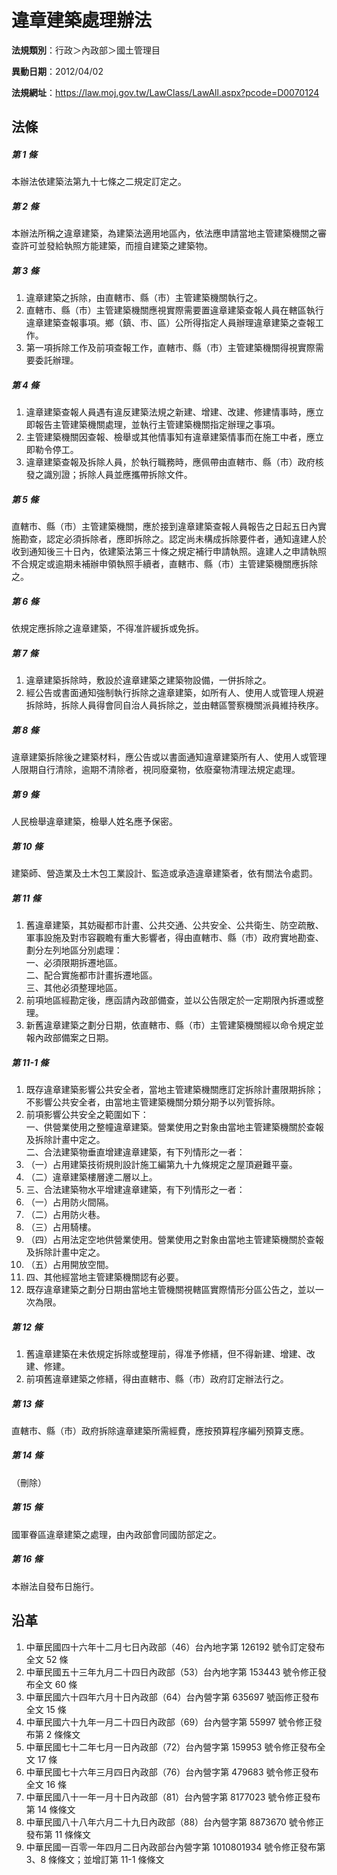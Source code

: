# 違章建築處理辦法



**法規類別**：行政＞內政部＞國土管理目

**異動日期**：2012/04/02  

**法規網址**：https://law.moj.gov.tw/LawClass/LawAll.aspx?pcode=D0070124



## 法條
##### 第 1 條
本辦法依建築法第九十七條之二規定訂定之。

##### 第 2 條
本辦法所稱之違章建築，為建築法適用地區內，依法應申請當地主管建築機關之審查許可並發給執照方能建築，而擅自建築之建築物。

##### 第 3 條
1. 違章建築之拆除，由直轄市、縣（市）主管建築機關執行之。
1. 直轄市、縣（市）主管建築機關應視實際需要置違章建築查報人員在轄區執行違章建築查報事項。鄉（鎮、市、區）公所得指定人員辦理違章建築之查報工作。
1. 第一項拆除工作及前項查報工作，直轄市、縣（市）主管建築機關得視實際需要委託辦理。

##### 第 4 條
1. 違章建築查報人員遇有違反建築法規之新建、增建、改建、修建情事時，應立即報告主管建築機關處理，並執行主管建築機關指定辦理之事項。
1. 主管建築機關因查報、檢舉或其他情事知有違章建築情事而在施工中者，應立即勒令停工。
1. 違章建築查報及拆除人員，於執行職務時，應佩帶由直轄市、縣（市）政府核發之識別證；拆除人員並應攜帶拆除文件。

##### 第 5 條
直轄市、縣（市）主管建築機關，應於接到違章建築查報人員報告之日起五日內實施勘查，認定必須拆除者，應即拆除之。認定尚未構成拆除要件者，通知違建人於收到通知後三十日內，依建築法第三十條之規定補行申請執照。違建人之申請執照不合規定或逾期未補辦申領執照手續者，直轄市、縣（市）主管建築機關應拆除之。

##### 第 6 條
依規定應拆除之違章建築，不得准許緩拆或免拆。

##### 第 7 條
1. 違章建築拆除時，敷設於違章建築之建築物設備，一併拆除之。
1. 經公告或書面通知強制執行拆除之違章建築，如所有人、使用人或管理人規避拆除時，拆除人員得會同自治人員拆除之，並由轄區警察機關派員維持秩序。

##### 第 8 條
違章建築拆除後之建築材料，應公告或以書面通知違章建築所有人、使用人或管理人限期自行清除，逾期不清除者，視同廢棄物，依廢棄物清理法規定處理。

##### 第 9 條
人民檢舉違章建築，檢舉人姓名應予保密。

##### 第 10 條
建築師、營造業及土木包工業設計、監造或承造違章建築者，依有關法令處罰。

##### 第 11 條
1. 舊違章建築，其妨礙都市計畫、公共交通、公共安全、公共衛生、防空疏散、軍事設施及對市容觀瞻有重大影響者，得由直轄市、縣（市）政府實地勘查、劃分左列地區分別處理：  
一、必須限期拆遷地區。  
二、配合實施都市計畫拆遷地區。  
三、其他必須整理地區。
1. 前項地區經勘定後，應函請內政部備查，並以公告限定於一定期限內拆遷或整理。
1. 新舊違章建築之劃分日期，依直轄市、縣（市）主管建築機關經以命令規定並報內政部備案之日期。

##### 第 11-1 條
1. 既存違章建築影響公共安全者，當地主管建築機關應訂定拆除計畫限期拆除；不影響公共安全者，由當地主管建築機關分類分期予以列管拆除。
1. 前項影響公共安全之範圍如下：  
一、供營業使用之整幢違章建築。營業使用之對象由當地主管建築機關於查報及拆除計畫中定之。  
二、合法建築物垂直增建違章建築，有下列情形之一者：
1. （一）占用建築技術規則設計施工編第九十九條規定之屋頂避難平臺。
1. （二）違章建築樓層達二層以上。
1. 三、合法建築物水平增建違章建築，有下列情形之一者：
1. （一）占用防火間隔。
1. （二）占用防火巷。
1. （三）占用騎樓。
1. （四）占用法定空地供營業使用。營業使用之對象由當地主管建築機關於查報及拆除計畫中定之。
1. （五）占用開放空間。
1. 四、其他經當地主管建築機關認有必要。
1. 既存違章建築之劃分日期由當地主管機關視轄區實際情形分區公告之，並以一次為限。

##### 第 12 條
1. 舊違章建築在未依規定拆除或整理前，得准予修繕，但不得新建、增建、改建、修建。
1. 前項舊違章建築之修繕，得由直轄市、縣（市）政府訂定辦法行之。

##### 第 13 條
直轄市、縣（市）政府拆除違章建築所需經費，應按預算程序編列預算支應。

##### 第 14 條
（刪除）

##### 第 15 條
國軍眷區違章建築之處理，由內政部會同國防部定之。

##### 第 16 條
本辦法自發布日施行。

## 沿革
1. 中華民國四十六年十二月七日內政部（46）台內地字第 126192 號令訂定發布全文 52 條
1. 中華民國五十三年九月二十四日內政部（53）台內地字第 153443 號令修正發布全文 60 條
1. 中華民國六十四年六月十日內政部（64）台內營字第 635697 號函修正發布全文 15 條
1. 中華民國六十九年一月二十四日內政部（69）台內營字第 55997  號令修正發布第 2  條條文
1. 中華民國七十二年七月一日內政部（72）台內營字第 159953 號令修正發布全文 17 條
1. 中華民國七十六年三月四日內政部（76）台內營字第 479683 號令修正發布全文 16 條
1. 中華民國八十一年一月十日內政部（81）台內營字第 8177023  號令修正發布第 14 條條文
1. 中華民國八十八年六月二十九日內政部（88）台內營字第 8873670  號令修正發布第 11 條條文
1. 中華民國一百零一年四月二日內政部台內營字第 1010801934 號令修正發布第 3、8 條條文；並增訂第 11-1 條條文
